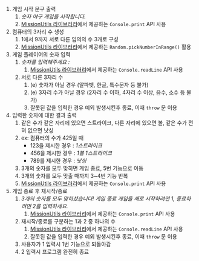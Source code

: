 1. 게임 시작 문구 출력
   1. _숫자 야구 게임을 시작합니다._
   2. [MissionUtils 라이브러리](https://github.com/woowacourse-projects/javascript-mission-utils#mission-utils)에서 제공하는 `Console.print` API 사용
2. 컴퓨터의 3자리 수 생성
   1. 1에서 9까지 서로 다른 임의의 수 3개로 구성
   2. [MissionUtils 라이브러리](https://github.com/woowacourse-projects/javascript-mission-utils#mission-utils)에서 제공하는 `Random.pickNumberInRange()` 활용
3. 게임 플레이어의 숫자 입력
   1. _숫자를 입력해주세요 :_
      1. [MissionUtils 라이브러리](https://github.com/woowacourse-projects/javascript-mission-utils#mission-utils)에서 제공하는 `Console.readLine` API 사용
   2. 서로 다른 3자리 수
      1. (e) 숫자가 아닐 경우 (알파벳, 한글, 특수문자 등 불가)
      2. (e) 3자리 수가 아닐 경우 (2자리 수 이하, 4자리 수 이상, 음수, 소수 등 불가)
      3. 잘못된 값을 입력한 경우 예외 발생시킨후 종료, 이때 `throw` 문 이용
4. 입력한 숫자에 대한 결과 출력
   1. 같은 수가 같은 자리에 있으면 스트라이크, 다른 자리에 있으면 볼, 같은 수가 전혀 없으면 낫싱
   2. ex: 컴퓨터의 수가 425일 때
      - 123을 제시한 경우 : _1스트라이크_
      - 456을 제시한 경우 : _1볼 1스트라이크_
      - 789를 제시한 경우 : _낫싱_
   3. 3개의 숫자를 모두 맞히면 게임 종료, 5번 기능으로 이동
   4. 3개의 숫자를 모두 맞출 때까지 3~4번 기능 반복
   5. [MissionUtils 라이브러리](https://github.com/woowacourse-projects/javascript-mission-utils#mission-utils)에서 제공하는 `Console.print` API 사용
5. 게임 종료 후 재시작/종료
   1. _3개의 숫자를 모두 맞히셨습니다! 게임 종료_
      _게임을 새로 시작하려면 1, 종료하려면 2를 입력하세요._
      1. [MissionUtils 라이브러리](https://github.com/woowacourse-projects/javascript-mission-utils#mission-utils)에서 제공하는 `Console.print` API 사용
   2. 재시작/종료를 구분하는 1과 2 중 하나의 수
      1. [MissionUtils 라이브러리](https://github.com/woowacourse-projects/javascript-mission-utils#mission-utils)에서 제공하는 `Console.readLine` API 사용
      2. 잘못된 값을 입력한 경우 예외 발생시킨후 종료, 이때 `throw` 문 이용
   3. 사용자가 1 입력시 1번 기능으로 되돌아감
   4. 2 입력시 프로그램 완전히 종료
